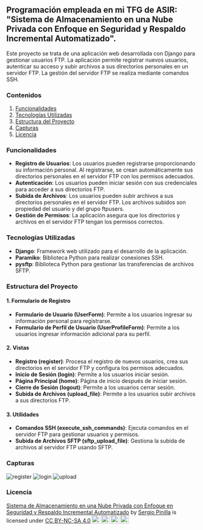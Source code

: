 ## Programación empleada en mi TFG de ASIR: "Sistema de Almacenamiento en una Nube Privada con Enfoque en Seguridad y Respaldo Incremental Automatizado".

Este proyecto se trata de una aplicación web desarrollada con Django para gestionar usuarios FTP. La aplicación permite registrar nuevos usuarios, autenticar su acceso y subir archivos a sus directorios personales en un servidor FTP. La gestión del servidor FTP se realiza mediante comandos SSH.

### Contenidos

1. [Funcionalidades](#funcionalidades)
2. [Tecnologías Utilizadas](#tecnologías-utilizadas)
3. [Estructura del Proyecto](#estructura-del-proyecto)
4. [Capturas](#capturas)
5. [Licencia](#licencia)

### Funcionalidades

- **Registro de Usuarios**: Los usuarios pueden registrarse proporcionando su información personal. Al registrarse, se crean automáticamente sus directorios personales en el servidor FTP con los permisos adecuados.
- **Autenticación**: Los usuarios pueden iniciar sesión con sus credenciales para acceder a sus directorios FTP.
- **Subida de Archivos**: Los usuarios pueden subir archivos a sus directorios personales en el servidor FTP. Los archivos subidos son propiedad del usuario y del grupo ftpusers.
- **Gestión de Permisos**: La aplicación asegura que los directorios y archivos en el servidor FTP tengan los permisos correctos.

### Tecnologías Utilizadas

- **Django**: Framework web utilizado para el desarrollo de la aplicación.
- **Paramiko**: Biblioteca Python para realizar conexiones SSH.
- **pysftp**: Biblioteca Python para gestionar las transferencias de archivos SFTP.

### Estructura del Proyecto

#### 1. Formulario de Registro

- **Formulario de Usuario (UserForm)**: Permite a los usuarios ingresar su información personal para registrarse.
- **Formulario de Perfil de Usuario (UserProfileForm)**: Permite a los usuarios ingresar información adicional para su perfil.

#### 2. Vistas

- **Registro (register)**: Procesa el registro de nuevos usuarios, crea sus directorios en el servidor FTP y configura los permisos adecuados.
- **Inicio de Sesión (login)**: Permite a los usuarios iniciar sesión.
- **Página Principal (home)**: Página de inicio después de iniciar sesión.
- **Cierre de Sesión (logout)**: Permite a los usuarios cerrar sesión.
- **Subida de Archivos (upload_file)**: Permite a los usuarios subir archivos a sus directorios FTP.

#### 3. Utilidades

- **Comandos SSH (execute_ssh_commands)**: Ejecuta comandos en el servidor FTP para gestionar usuarios y permisos.
- **Subida de Archivos SFTP (sftp_upload_file)**: Gestiona la subida de archivos al servidor FTP usando SFTP.

### Capturas

![register](https://github.com/SergioPinilla04/TFG_ASIR2024/assets/113448338/d82181f2-420a-4e3c-b1f2-035be81e4808)
![login](https://github.com/SergioPinilla04/TFG_ASIR2024/assets/113448338/3f07dd7c-858a-4786-b1a0-636bdce161c5)
![upload](https://github.com/SergioPinilla04/TFG_ASIR2024/assets/113448338/114745df-e082-47e7-a57a-888a7a0b5eb1)

### Licencia

<p xmlns:cc="http://creativecommons.org/ns#" xmlns:dct="http://purl.org/dc/terms/"><a property="dct:title" rel="cc:attributionURL" href="https://github.com/SergioPinilla04/TFG_ASIR2024">Sistema de Almacenamiento en una Nube Privada con Enfoque en Seguridad y Respaldo Incremental Automatizado</a> by <a rel="cc:attributionURL dct:creator" property="cc:attributionName" href="https://github.com/SergioPinilla04">Sergio Pinilla</a> is licensed under <a href="https://creativecommons.org/licenses/by-nc-sa/4.0/?ref=chooser-v1" target="_blank" rel="license noopener noreferrer" style="display:inline-block;">CC BY-NC-SA 4.0<img style="height:22px!important;margin-left:3px;vertical-align:text-bottom;" src="https://mirrors.creativecommons.org/presskit/icons/cc.svg?ref=chooser-v1" alt=""><img style="height:22px!important;margin-left:3px;vertical-align:text-bottom;" src="https://mirrors.creativecommons.org/presskit/icons/by.svg?ref=chooser-v1" alt=""><img style="height:22px!important;margin-left:3px;vertical-align:text-bottom;" src="https://mirrors.creativecommons.org/presskit/icons/nc.svg?ref=chooser-v1" alt=""><img style="height:22px!important;margin-left:3px;vertical-align:text-bottom;" src="https://mirrors.creativecommons.org/presskit/icons/sa.svg?ref=chooser-v1" alt=""></a></p>
